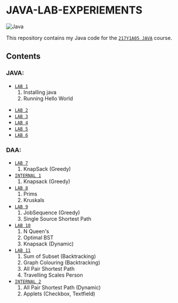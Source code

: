 # JAVA-LAB-EXPERIEMENTS
![Java](https://img.shields.io/badge/Java-17.0.6-blue.svg)

This repository contains my Java code for the [`217Y1A05 JAVA`](https://github.com/srinu2003/217Y1A05C0-JAVA) course.

## Contents 
### JAVA:
- [`LAB 1`](<LAB 1>)
    1. Installing java
    2. Running Hello World
+ [`LAB 2`](<LAB 2>)
+ [`LAB 3`](<LAB 3>)
+ [`LAB 4`](<LAB 4>)
+ [`LAB 5`](<LAB 5>)
+ [`LAB 6`](<LAB 6>)

### DAA:
- [`LAB 7`](<LAB 7>)
    1. KnapSack (Greedy)
    <!-- 2. -->
- [`INTERNAL 1`](<INTERNAL 1>)
    1. Knapsack (Greedy)
- [`LAB 8`](<LAB 8>)
    1. Prims
    2. Kruskals
- [`LAB 9`](<LAB 9>)
    1. JobSequence (Greedy)
    <!-- 2. JobSequence -->
    3. Single Source Shortest Path
- [`LAB 10`](<LAB 10>)
    1. N Queen's
    2. Optimal BST
    3. Knapsack (Dynamic)
- [`LAB 11`](<LAB 11>)
    1. Sum of Subset (Backtracking)
    2. Graph Colouring (Backtracking)
    3. All Pair Shortest Path
    4. Travelling Scales Person
- [`INTERNAL 2`](<INTERNAL 2>)
    1. All Pair Shortest Path (Dynamic)
    2. Applets (Checkbox, Textfield)
<!-- ## License

This repository is licensed under the MLRITM License.
I hope this is helpful! Let me know if you have any other questions. -->
